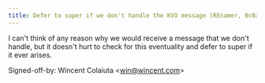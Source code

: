 ```yaml
---
title: Defer to super if we don't handle the KVO message (REnamer, 0c0ac38)
---
```


I can't think of any reason why we would receive a message that we don't handle, but it doesn't hurt to check for this eventuality and defer to super if it ever arises.

Signed-off-by: Wincent Colaiuta &lt;win@wincent.com&gt;
